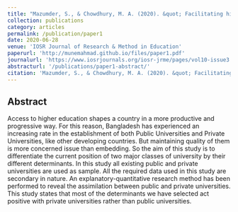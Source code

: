 ```yaml
---
title: "Mazumder, S., & Chowdhury, M. A. (2020). &quot; Facilitating higher education: differential status of public and private universities in Bangladesh.&quot; <i>IOSR Journal of Research & Method in Education</i>. 10(3), 14-23."
collection: publications
category: articles
permalink: /publication/paper1
date: 2020-06-28
venue: 'IOSR Journal of Research & Method in Education'
paperurl: 'http://munemahmad.github.io/files/paper1.pdf'
journalurl: 'https://www.iosrjournals.org/iosr-jrme/pages/vol10-issue3.Series-6.html'  
abstracturl: '/publications/paper1-abstract/'              
citation: 'Mazumder, S., & Chowdhury, M. A. (2020). &quot; Facilitating higher education: differential status of public and private universities in Bangladesh.&quot; <i>IOSR Journal of Research & Method in Education</i>. 10(3), 14-23.'
---
```


## Abstract

Access to higher education shapes a country in a more productive and progressive way. For this reason, Bangladesh has experienced an increasing rate in the establishment of both Public Universities and Private Universities, like other developing countries. But maintaining quality of them is more concerned issue than embedding. So the aim of this study is to differentiate the current position of two major classes of university by their different determinants. In this study all existing public and private universities are used as sample. All the required data used in this study are secondary in nature. An explanatory-quantitative research method has been performed to reveal the assimilation between public and private universities. This study states that most of the determinants we have selected act positive with private universities rather than public universities. 

